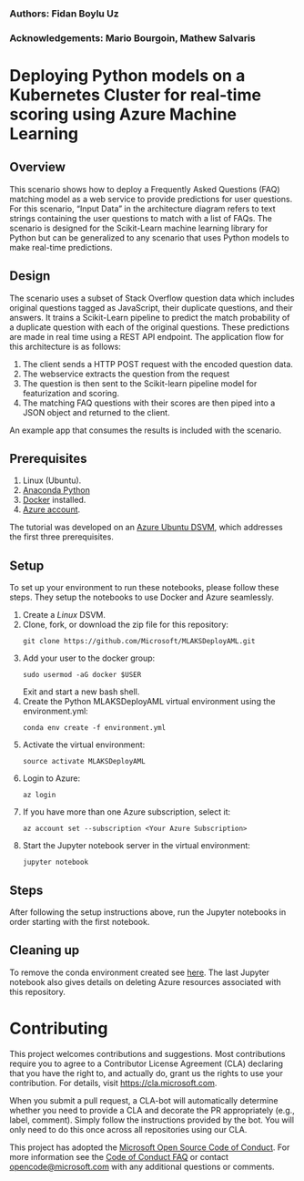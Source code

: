 ### Authors: Fidan Boylu Uz
### Acknowledgements: Mario Bourgoin, Mathew Salvaris

# Deploying Python models on a Kubernetes Cluster for real-time scoring using Azure Machine Learning

## Overview
This scenario shows how to deploy a Frequently Asked Questions (FAQ) matching model as a web service to provide predictions for user questions. For this scenario, “Input Data” in the architecture diagram refers to text strings containing the user questions to match with a list of FAQs. The scenario is designed for the Scikit-Learn machine learning library for Python but can be generalized to any scenario that uses Python models to make real-time predictions.

## Design
<!-- ![alt text](Design.png "Design") -->
The scenario uses a subset of Stack Overflow question data which includes original questions tagged as JavaScript, their duplicate questions, and their answers. It trains a Scikit-Learn pipeline to predict the match probability of a duplicate question with each of the original questions. These predictions are made in real time using a REST API endpoint.
The application flow for this architecture is as follows:
1.	The client sends a HTTP POST request with the encoded question data.
2.	The  webservice extracts the question from the request
3.	The question is then sent to the Scikit-learn pipeline model for featurization and scoring. 
4.	The matching FAQ questions with their scores are then piped into a JSON object and returned to the client.

An example app that consumes the results is included with the scenario.

## Prerequisites
1. Linux (Ubuntu).
2. [Anaconda Python](https://www.anaconda.com/download)
3. [Docker](https://docs.docker.com/v17.12/install/linux/docker-ee/ubuntu) installed.
4. [Azure account](https://azure.microsoft.com).

The tutorial was developed on an [Azure Ubuntu
DSVM](https://docs.microsoft.com/en-us/azure/machine-learning/data-science-virtual-machine/dsvm-ubuntu-intro),
which addresses the first three prerequisites.

## Setup
To set up your environment to run these notebooks, please follow these steps.  They setup the notebooks to use Docker and Azure seamlessly.
1. Create a _Linux_ DSVM.
2. Clone, fork, or download the zip file for this repository:
   ```
   git clone https://github.com/Microsoft/MLAKSDeployAML.git
   ```
3. Add your user to the docker group:
    ```
    sudo usermod -aG docker $USER
   ```
   Exit and start a new bash shell.
4. Create the Python MLAKSDeployAML virtual environment using the environment.yml:
   ```
   conda env create -f environment.yml
   ```
5. Activate the virtual environment:
   ```
   source activate MLAKSDeployAML
   ```
6. Login to Azure:
   ```
   az login
   ```
7. If you have more than one Azure subscription, select it:
   ```
   az account set --subscription <Your Azure Subscription>
   ```
8. Start the Jupyter notebook server in the virtual environment:
   ```
   jupyter notebook
   ```

## Steps
After following the setup instructions above, run the Jupyter notebooks in order starting with the first notebook.

## Cleaning up
To remove the conda environment created see [here](https://conda.io/docs/commands/env/conda-env-remove.html). The last Jupyter notebook also gives details on deleting Azure resources associated with this repository.

# Contributing
This project welcomes contributions and suggestions.  Most contributions require you to agree to a
Contributor License Agreement (CLA) declaring that you have the right to, and actually do, grant us
the rights to use your contribution. For details, visit https://cla.microsoft.com.

When you submit a pull request, a CLA-bot will automatically determine whether you need to provide
a CLA and decorate the PR appropriately (e.g., label, comment). Simply follow the instructions
provided by the bot. You will only need to do this once across all repositories using our CLA.

This project has adopted the [Microsoft Open Source Code of Conduct](https://opensource.microsoft.com/codeofconduct/).
For more information see the [Code of Conduct FAQ](https://opensource.microsoft.com/codeofconduct/faq/) or
contact [opencode@microsoft.com](mailto:opencode@microsoft.com) with any additional questions or comments.
